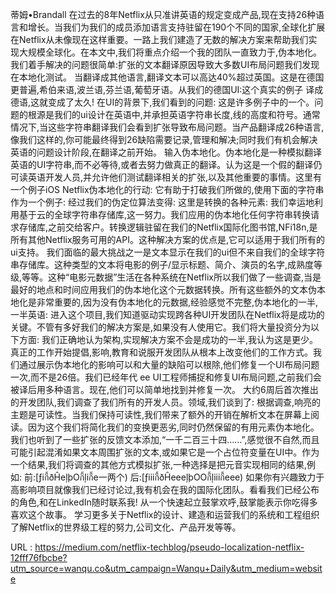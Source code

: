 蒂姆•Brandall 
 在过去的8年Netflix从只准讲英语的规定变成产品,现在支持26种语言和增长。当我们为我们的成员添加语言支持驻留在190个不同的国家,全球化扩展在Netflix从未像现在这样重要。一路上我们建造了无数的解决方案来帮助我们实现大规模全球化。在本文中,我们将重点介绍一个我的团队一直致力于,伪本地化。 
 我们着手解决的问题很简单:扩张的文本翻译原因导致大多数UI布局问题我们发现在本地化测试。 
 当翻译成其他语言,翻译文本可以高达40%超过英国。这是在德国更普遍,希伯来语,波兰语,芬兰语,葡萄牙语。从我们的德国UI:这个真实的例子 
 译成德语,这就变成了太久! 
 在UI的背景下,我们看到的问题: 
 这是许多例子中的一个。问题的根源是我们的ui设计在英语中,并承担英语字符串长度,线的高度和符号。通常情况下,当这些字符串翻译我们会看到扩张导致布局问题。当产品翻译成26种语言,像我们这样的,你可能最终得到26缺陷需要记录,管理和解决;同时我们有机会解决英语的问题设计阶段,在翻译之前开始。 
 输入伪本地化。伪本地化是一种模拟翻译英语的UI字符串,而不必等待,或者去努力做真正的翻译。认为这是一个假的翻译仍可读英语开发人员,并允许他们测试翻译相关的扩张,以及其他重要的事情。这里有一个例子iOS Netflix伪本地化的行动: 
 它有助于打破我们所做的,使用下面的字符串作为一个例子: 
 经过我们的伪定位算法变得: 
 这里是转换的各种元素: 
 我们幸运地利用基于云的全球字符串存储库,这一努力。我们应用的伪本地化任何字符串转换请求存储库,之前交给客户。转换逻辑驻留在我们的Netflix国际化图书馆,NFi18n,是所有其他Netflix服务可用的API。这种解决方案的优点是,它可以适用于我们所有的ui支持。 
 我们面临的最大挑战之一是文本显示在我们的ui但不来自我们的全球字符串存储库。这种类型的文本将电影的例子/显示标题、简介、演员的名字,成熟度等级,等等。这种“电影元数据”生活在各种系统在Netflix所以我们做了一些调查,当是最好的地点和时间应用我们的伪本地化这个元数据转换。所有这些额外的文本伪本地化是非常重要的,因为没有伪本地化的元数据,经验感觉不完整,伪本地化的一半,一半英语: 
 进入这个项目,我们知道驱动实现跨各种UI开发团队在Netflix将是成功的关键。不管有多好我们的解决方案是,如果没有人使用它。我们将大量投资分为以下方面: 
 我们正确地认为架构,实现解决方案不会是成功的一半,我认为这是更少。真正的工作开始提倡,影响,教育和说服开发团队从根本上改变他们的工作方式。我们通过展示伪本地化的影响可以和大量的缺陷可以根除,他们修复一个UI布局问题一次,而不是26倍。我们已经年代 
 ee UI工程师捕捉和修复UI布局问题,之前我们会被译后用多种语言。现在,他们可以简单地找到并修复一次。 
 大约6周后首次推出的开发团队,我们调查了我们所有的开发人员。领域,我们谈到了: 
 根据调查,响亮的主题是可读性。当我们保持可读性,我们带来了额外的开销在解析文本在屏幕上阅读。因为这个我们将简化我们的变换更恶劣,同时仍然保留的有用元素伪本地化。我们也听到了一些扩张的反馈文本添加,“一千二百三十四……”,感觉很不自然,而且可能引起混淆如果文本周围扩张的文本,或如果它是一个占位符变量在UI中。作为一个结果,我们将调查的其他方式模拟扩张,一种选择是把元音实现相同的结果,例如: 
 前:[ƒiกี้ðĤeļþOกี้ļiกี้e一两个) 
 后:[ƒiiiกี้ðĤeeeļþOOกี้ļiiiกี้eee) 
 如果你有兴趣致力于高影响项目就像我们已经讨论过,我有机会在我的国际化团队。看看我们已经公布的角色,和在LinkedIn随时联系我! 
 从一个快速起立鼓掌欢呼,鼓掌能表示你吃得多喜欢这个故事。 
 学习更多关于Netflix的设计、建造和运营我们的系统和工程组织 
 了解Netflix的世界级工程的努力,公司文化、产品开发等等。 
  
   
  URL : https://medium.com/netflix-techblog/pseudo-localization-netflix-12fff76fbcbe?utm_source=wanqu.co&utm_campaign=Wanqu+Daily&utm_medium=website